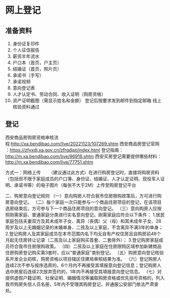 # 网上登记
## 准备资料

1. 身份证复印件
2. 个人征信报告
3. 薪资半年流水
4. 户口本（首页，户主页）
5. 结婚证（首页，照片页）
6. 承诺书（手写）
7. 承诺视频
8. 意向登记表
9. 人才认定书、劳动合同、收入证明（购房资格）
10. 资产证明截图（需显示姓名和金额）
登记后按要求发到邮件到指定邮箱
线上核验资料通过

## 登记

西安商品房购房资格审核流程:http://xa.bendibao.com/live/20221123/107269.shtm
西安商品房登记官网 ：https://zfyxdj.xa.gov.cn/zfrgdjpt/index.html
登记指南：http://m.xa.bendibao.com/live/96918.shtm
西安买房登记需要提供哪些材料：http://m.xa.bendibao.com/live/77751.shtm

方式一：网络上传
　　（建议通过此方式）在进行购房登记时，直接将购房资料（包括但不限于家庭成员的户口簿、身份证、结婚证、人才认定证明、现役军人证明、承诺书等）的电子图片（每张不大于2M）上传至购房登记平台

二、购房意向登记规则
（一）意向购房人符合我市住房限购政策后，方可进行购房意向登记。
（二）每个家庭一次只能参与一个商品住房项目的登记，在该项目选房结束后，方可参与下一个商品住房项目的意向登记。
（三）意向购房人应按照刚需家庭、普通家庭分类进行实名意向登记。刚需家庭应符合以下条件：
1.居民家庭包括夫妻双方及其未成年子女、离异（丧偶）父（母）和其未成年子女、28周岁及以上无婚姻记录的未婚单身、二孩及以上家庭，不含离异不满3年的单身；
2.登记购房人及其家庭成员在本市范围内名下均无自有产权住房且自购房前48个月起无住房转让记录（二孩及以上家庭购买首套、二套除外）；
3.登记购房家庭成员符合我市住房限购政策。
（四）二孩及以上家庭在住房限购区域参加新建商品住房购房登记购买第3套时，应以“普通家庭”类别登记。
（五）购房意向登记核验系开发企业初核，购房资格以项目辖区住建局审核结果为准。
（六）登记购房人连续2次不参与按序选房的，6个月内不再接受其填报意向登记信息；登记购房人选中房屋后连续2次放弃签约的，1年内不再接受其填报意向登记信息。
（七）对提供虚假户籍证明、社保证明、婚姻情况等骗取购房资格或优先摇号资格的，列入我市购房失信人员名册，5年内不受理其购房登记，并通报公安部门依法严肃查处。